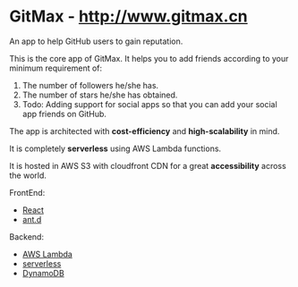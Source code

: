# GitMax - http://www.gitmax.cn
An app to help GitHub users to gain reputation. 

This is the core app of GitMax. It helps you to add friends according to your minimum requirement of:

1. The number of followers he/she has.
2. The number of stars he/she has obtained.
3. Todo: Adding support for social apps so that you can add your social app friends on GitHub.

The app is architected with **cost-efficiency** and **high-scalability** in mind. 

It is completely **serverless** using AWS Lambda functions. 

It is hosted in AWS S3 with cloudfront CDN for a great **accessibility** across the world. 

FrontEnd: 
* [React](https://facebook.github.io/react/)
* [ant.d](https://ant.design/) 

Backend:
* [AWS Lambda](https://aws.amazon.com/lambda/) 
* [serverless](https://serverless.com/)
* [DynamoDB](https://aws.amazon.com/dynamodb/?nc2=h_m1)


